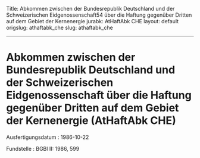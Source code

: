 Title: Abkommen zwischen der Bundesrepublik Deutschland und der Schweizerischen Eidgenossenschaft54
  über die Haftung gegenüber Dritten auf dem Gebiet der Kernenergie
jurabk: AtHaftAbk CHE
layout: default
origslug: athaftabk_che
slug: athaftabk_che

---

# Abkommen zwischen der Bundesrepublik Deutschland und der Schweizerischen Eidgenossenschaft über die Haftung gegenüber Dritten auf dem Gebiet der Kernenergie (AtHaftAbk CHE)

Ausfertigungsdatum
:   1986-10-22

Fundstelle
:   BGBl II: 1986, 599

